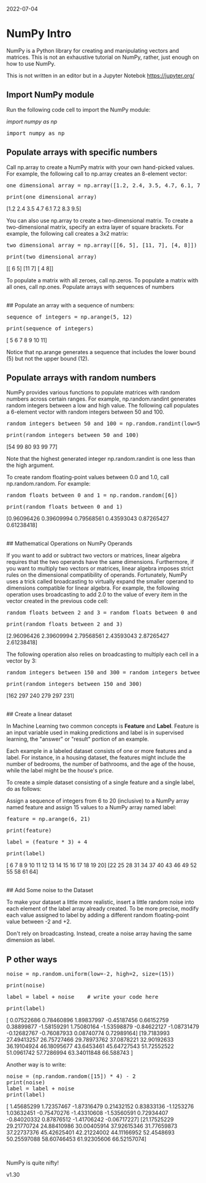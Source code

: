 2022-07-04

# NumPy Intro
NumPy is a Python library for creating and manipulating vectors and matrices.
This  is not an exhaustive tutorial on NumPy, rather, just enough on how to use NumPy.

This is not written in an editor but in a Jupyter Notebok https://jupyter.org/


## Import NumPy module

Run the following code cell to import the NumPy module:

<em>import numpy as np</em>
<pre>import numpy as np</pre>



## Populate arrays with specific numbers

Call np.array to create a NumPy matrix with your own hand-picked values. For example, the following call to np.array creates an 8-element vector:

<pre>one_dimensional_array = np.array([1.2, 2.4, 3.5, 4.7, 6.1, 7.2, 8.3, 9.5])</pre>
<pre>print(one_dimensional_array)</pre>

[1.2 2.4 3.5 4.7 6.1 7.2 8.3 9.5]


You can also use np.array to create a two-dimensional matrix. To create a two-dimensional matrix, specify an extra layer of square brackets. For example, the following call creates a 3x2 matrix:

<pre>two_dimensional_array = np.array([[6, 5], [11, 7], [4, 8]])</pre>
<pre>print(two_dimensional_array)</pre>

[[ 6  5]
 [11  7]
 [ 4  8]]

To populate a matrix with all zeroes, call np.zeros. To populate a matrix with all ones, call np.ones.
Populate arrays with sequences of numbers

<br>
## Populate an array with a sequence of numbers:

<pre>sequence_of_integers = np.arange(5, 12)</pre>
<pre>print(sequence_of_integers)</pre>

[ 5  6  7  8  9 10 11]

Notice that np.arange generates a sequence that includes the lower bound (5) but not the upper bound (12).


## Populate arrays with random numbers

NumPy provides various functions to populate matrices with random numbers across certain ranges. For example, np.random.randint generates random integers between a low and high value. The following call populates a 6-element vector with random integers between 50 and 100.

<pre>random_integers_between_50_and_100 = np.random.randint(low=50, high=101, size=(6))</pre>
<pre>print(random_integers_between_50_and_100)</pre>

[54 99 80 93 99 77]

Note that the highest generated integer np.random.randint is one less than the high argument.

To create random floating-point values between 0.0 and 1.0, call np.random.random. For example:

<pre>random_floats_between_0_and_1 = np.random.random([6])</pre>
<pre>print(random_floats_between_0_and_1)</pre>

[0.96096426 0.39609994 0.79568561 0.43593043 0.87265427 0.61238418]


<br>
## Mathematical Operations on NumPy Operands

If you want to add or subtract two vectors or matrices, linear algebra requires that the two operands have the same dimensions. Furthermore, if you want to multiply two vectors or matrices, linear algebra imposes strict rules on the dimensional compatibility of operands. Fortunately, NumPy uses a trick called broadcasting to virtually expand the smaller operand to dimensions compatible for linear algebra. For example, the following operation uses broadcasting to add 2.0 to the value of every item in the vector created in the previous code cell:

<pre>random_floats_between_2_and_3 = random_floats_between_0_and_1 + 2</pre>
<pre>print(random_floats_between_2_and_3)</pre>

[2.96096426 2.39609994 2.79568561 2.43593043 2.87265427 2.61238418]

The following operation also relies on broadcasting to multiply each cell in a vector by 3:

<pre>random_integers_between_150_and_300 = random_integers_between_50_and_100 * 3</pre>
<pre>print(random_integers_between_150_and_300)</pre>

[162 297 240 279 297 231]


<br>
## Create a linear dataset

In Machine Learning two common concepts is <b>Feature</b> and <b>Label</b>.
Feature is an input variable used in making predictions and label is in supervised learning, the "answer" or "result" portion of an example. 

Each example in a labeled dataset consists of one or more features and a label. For instance, in a housing dataset, the features might include the number of bedrooms, the number of bathrooms, and the age of the house, while the label might be the house's price.

To create a simple dataset consisting of a single feature and a single label, do as follows:

Assign a sequence of integers from 6 to 20 (inclusive) to a NumPy array named feature and assign 15 values to a NumPy array named label:

<pre>feature = np.arange(6, 21)</pre>
<pre>print(feature)</pre>
<pre>label = (feature * 3) + 4</pre>
<pre>print(label)</pre>

[ 6  7  8  9 10 11 12 13 14 15 16 17 18 19 20]
[22 25 28 31 34 37 40 43 46 49 52 55 58 61 64]



<br>
## Add Some noise to the Dataset

To make your dataset a little more realistic, insert a little random noise into each element of the label array already created. 
To be more precise, modify each value assigned to label by adding a different random floating-point value between -2 and +2.

Don't rely on broadcasting. Instead, create a noise array having the same dimension as label.


## P other ways

<pre>noise = np.random.uniform(low=-2, high=2, size=(15))</pre>
<pre>print(noise)</pre>
<pre>label = label + noise    # write your code here</pre>
<pre>print(label)</pre>

[ 0.07522686  0.78460896  1.89837997 -0.45187456  0.66152759  0.38899877
 -1.58159291  1.75080164 -1.53598879 -0.84622127 -1.08731479 -0.12682767
 -0.76087933  0.08740774  0.72989164]
[19.7183993  27.49413257 26.75727466 29.78973762 37.0878221  32.90192633
 36.19104924 46.18095677 43.6453461  45.64727543 51.72552522 51.0961742
 57.7286994  63.34011848 66.588743  ]


Another way is to write:

<pre>
noise = (np.random.random([15]) * 4) - 2
print(noise)
label = label + noise 
print(label)
</pre>

[ 1.45685299  1.72357467 -1.87316479  0.21432152  0.83833136 -1.1253276
  1.03632451 -0.75470276 -1.43310608 -1.53560591  0.72934407 -0.84020332
  0.87876512 -1.41706242 -0.06717227]
[21.17525229 29.21770724 24.88410986 30.00405914 37.92615346 31.77659873
 37.22737376 45.42625401 42.21224002 44.11166952 52.4548693  50.25597088
 58.60746453 61.92305606 66.52157074]

​

NumPy is quite nifty!


v1.30
